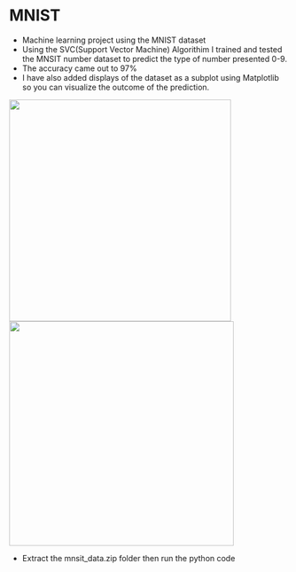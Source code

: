 # MNIST
* Machine learning project using the MNIST dataset
* Using the SVC(Support Vector Machine) Algorithim I trained and tested the MNSIT number dataset to predict the type of number presented 0-9.
* The accuracy came out to 97%
* I have also added displays of the dataset as a subplot using Matplotlib so you can visualize the outcome of the prediction.
<img src="https://github.com/pacellidomonic/MNIST/assets/63662881/ec12ff9a-3656-4781-9952-69664b51fb99" width="400"/>
</n><img src="https://github.com/pacellidomonic/MNIST/assets/63662881/e1f3f2bf-d1ba-4a46-863a-4c954235aacd)" width="405"/></>


* Extract the mnsit_data.zip folder then run the python code


